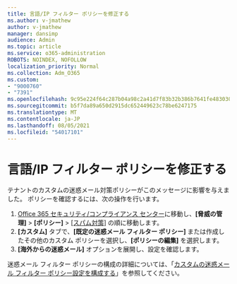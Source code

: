 ```yaml
---
title: 言語/IP フィルター ポリシーを修正する
ms.author: v-jmathew
author: v-jmathew
manager: dansimp
audience: Admin
ms.topic: article
ms.service: o365-administration
ROBOTS: NOINDEX, NOFOLLOW
localization_priority: Normal
ms.collection: Adm_O365
ms.custom:
- "9000760"
- "7391"
ms.openlocfilehash: 9c95e224f64c287b04a98c2a41d7f83b32b386b7641fe483030fa8cc931855a8
ms.sourcegitcommit: b5f7da89a650d2915dc652449623c78be6247175
ms.translationtype: MT
ms.contentlocale: ja-JP
ms.lasthandoff: 08/05/2021
ms.locfileid: "54017101"
---
```

# <a name="fix-languageip-filter-policy"></a>言語/IP フィルター ポリシーを修正する

テナントのカスタムの迷惑メール対策ポリシーがこのメッセージに影響を与えました。 ポリシーを確認するには、次の操作を行います。

1. [Office 365 セキュリティ/コンプライアンス センター](https://go.microsoft.com/fwlink/p/?linkid=2077143)に移動し、**[脅威の管理]** > **[ポリシー]** > [[スパム対策]](https://go.microsoft.com/fwlink/?linkid=2101518) の順に移動します。
2. **[カスタム]** タブで、**[既定の迷惑メール フィルター ポリシー]** または作成したその他のカスタム ポリシーを選択し、**[ポリシーの編集]** を選択します。
3. **[海外からの迷惑メール]** オプションを展開し、設定を確認します。

迷惑メール フィルター ポリシーの構成の詳細については、「[カスタムの迷惑メール フィルター ポリシー設定を構成する](https://go.microsoft.com/fwlink/?linkid=2101054)」を参照してください。
